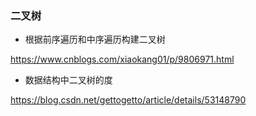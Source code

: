 ### 二叉树
- 根据前序遍历和中序遍历构建二叉树


https://www.cnblogs.com/xiaokang01/p/9806971.html
- 数据结构中二叉树的度

https://blog.csdn.net/gettogetto/article/details/53148790